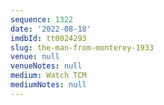 ```yaml
---
sequence: 1322
date: '2022-08-18'
imdbId: tt0024293
slug: the-man-from-monterey-1933
venue: null
venueNotes: null
medium: Watch TCM
mediumNotes: null
---
```



